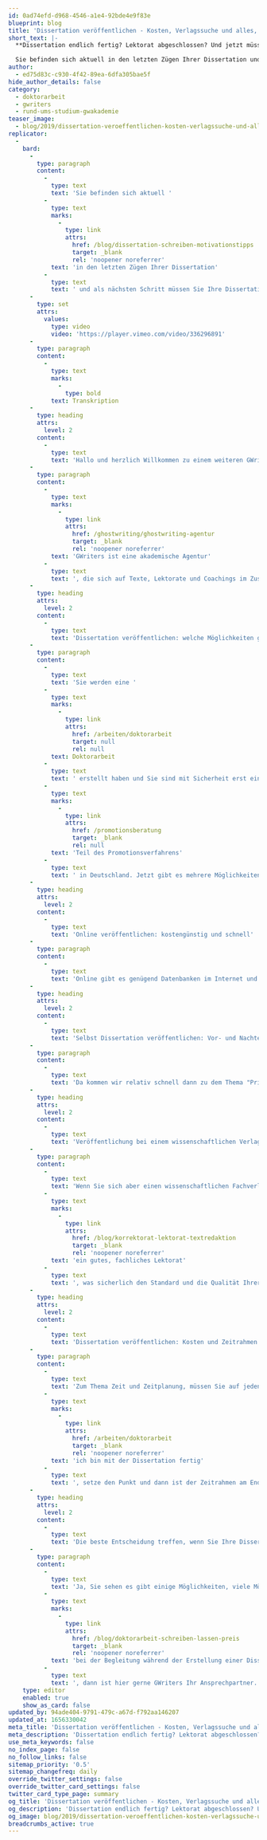 ```yaml
---
id: 0ad74efd-d968-4546-a1e4-92bde4e9f83e
blueprint: blog
title: 'Dissertation veröffentlichen - Kosten, Verlagssuche und alles, was Sie wissen müssen'
short_text: |-
  **Dissertation endlich fertig? Lektorat abgeschlossen? Und jetzt müssen Sie Ihre Dissertation veröffentlichen? Alles dazu in unserem neuen Videobeitrag!**

  Sie befinden sich aktuell in den letzten Zügen Ihrer Dissertation und als nächsten Schritt müssen Sie Ihre Dissertation veröffentlichen. Wie können Sie den passenden Verlag dafür finden und welche Kosten werden bei der Veröffentlichung anfallen?...
author:
  - ed75d83c-c930-4f42-89ea-6dfa305bae5f
hide_author_details: false
category:
  - doktorarbeit
  - gwriters
  - rund-ums-studium-gwakademie
teaser_image:
  - blog/2019/dissertation-veroeffentlichen-kosten-verlagssuche-und-alles-was-sie-wissen-müssen/dissertation-veroffentlichen.png
replicator:
  -
    bard:
      -
        type: paragraph
        content:
          -
            type: text
            text: 'Sie befinden sich aktuell '
          -
            type: text
            marks:
              -
                type: link
                attrs:
                  href: /blog/dissertation-schreiben-motivationstipps
                  target: _blank
                  rel: 'noopener noreferrer'
            text: 'in den letzten Zügen Ihrer Dissertation'
          -
            type: text
            text: ' und als nächsten Schritt müssen Sie Ihre Dissertation veröffentlichen. Wie können Sie den passenden Verlag dafür finden und welche Kosten werden bei der Veröffentlichung anfallen? Dies und weitere Informationen erfahren Sie in unserem neuesten Videobeitrag.'
      -
        type: set
        attrs:
          values:
            type: video
            video: 'https://player.vimeo.com/video/336296891'
      -
        type: paragraph
        content:
          -
            type: text
            marks:
              -
                type: bold
            text: Transkription
      -
        type: heading
        attrs:
          level: 2
        content:
          -
            type: text
            text: 'Hallo und herzlich Willkommen zu einem weiteren GWriters-Tutorial!'
      -
        type: paragraph
        content:
          -
            type: text
            marks:
              -
                type: link
                attrs:
                  href: /ghostwriting/ghostwriting-agentur
                  target: _blank
                  rel: 'noopener noreferrer'
            text: 'GWriters ist eine akademische Agentur'
          -
            type: text
            text: ', die sich auf Texte, Lektorate und Coachings im Zusammenhang mit der Erstellung wissenschaftlicher Texte spezialisiert hat. Heute geht es um ein recht interessantes Thema, nämlich das Thema "Еine Dissertation veröffentlichen". Kosten, Verlagssuche und alles, was es sonst noch so rund um das Thema zu sagen gibt.'
      -
        type: heading
        attrs:
          level: 2
        content:
          -
            type: text
            text: 'Dissertation veröffentlichen: welche Möglichkeiten gibt es?'
      -
        type: paragraph
        content:
          -
            type: text
            text: 'Sie werden eine '
          -
            type: text
            marks:
              -
                type: link
                attrs:
                  href: /arbeiten/doktorarbeit
                  target: null
                  rel: null
            text: Doktorarbeit
          -
            type: text
            text: ' erstellt haben und Sie sind mit Sicherheit erst einmal froh und glücklich es erledigt zu haben, weil, das wissen Sie, eine Dissertation zieht sich oftmals über mehrere, über viele, viele Jahre hinweg und dann ist man froh am Ende einen Punkt hinter den letzten Satz gemacht zu haben. Und jetzt geht es an die Veröffentlichung. Warum geht es jetzt an die Veröffentlichung? Weil, zumindest in Deutschland, die Publikation der Dissertation Pflicht ist. Sie ist '
          -
            type: text
            marks:
              -
                type: link
                attrs:
                  href: /promotionsberatung
                  target: _blank
                  rel: null
            text: 'Teil des Promotionsverfahrens'
          -
            type: text
            text: ' in Deutschland. Jetzt gibt es mehrere Möglichkeiten, wie Sie an dieses Thema herangehen können. Zunächst einmal, was Sie auf jeden Fall machen müssen, ist Pflichtexemplare an die Universität abzugeben. Das sind meistens fünf Exemplare, je nachdem, was es für eine Universität ist, gibt es da auch unterschiedliche Anforderungen. Diese müssen meistens in Printversion abgegeben werden. Das heißt, hier werden Sie in der Regel die "Variante Copyshop" wählen. Es sei denn, da kommen wir gleich drauf zu sprechen, Sie gehen in andere Publikationsmöglichkeiten. Stichwort andere Publikationsmöglichkeiten - hier hängt es ganz stark von der Entscheidung ab, a) wieviel Geld wollen Sie in die Hand nehmen, wollen Sie investieren und b) wie ist Ihre Zielsetzung, sprich: haben Sie wirklich das Ziel Ihre wissenschaftliche Reputation mit der Veröffentlichung der Dissertation zu verbessern? Dann ist es relativ klar in welche Richtung es gehen soll. Oder ist es für Sie einfach nur die Erfüllung einer vielleicht lästigen Pflicht? Grundsätzlich gibt es zwei Möglichkeiten, wie man in die Veröffentlichung gehen kann, Online oder Print.'
      -
        type: heading
        attrs:
          level: 2
        content:
          -
            type: text
            text: 'Online veröffentlichen: kostengünstig und schnell'
      -
        type: paragraph
        content:
          -
            type: text
            text: 'Online gibt es genügend Datenbanken im Internet und diese verfahren relativ simpel, relativ einfach. Das heißt, Sie schicken dort Ihre entsprechende Arbeit hin, diese wird kurz geprüft, ob die Formalia entsprechen. Es wird allerdings keine inhaltliche Prüfung, kein Lektorat vorgenommen, sondern es handelt sich ja mehr um eine technische Prüfung. Sie bekommen dann eine ISBN-Nummer. Das Ganze wird in das Layout des jeweiligen Anbieters gebracht und wird dann in der entsprechenden Datenbank hochgeladen. Das geht relativ schnell, geht relativ zügig und ist vergleichsweise kostengünstig. Und damit können Sie dann Ihrer Publikationspflicht nachkommen. Das heißt, Sie können auf das entsprechende Portal des Verlages, des Anbieters, der das tut, hinweisen und natürlich auch beispielsweise auf Ihrer eigenen Homepage oder der Homepage der Universität auf diesen Link hinweisen. Und das Charmante daran, Sie bekommen ja auf jeden Fall eine ISBN-Nummer. Eventuell müssen Sie dafür noch einmal extra etwas bezahlen, dann kann natürlich auch ein interessierter Leser dieses Buch über den Buchhandel beziehen. Das wird dann eben extra für diese eine Anforderung gedruckt, natürlich lange nicht so hochwertig wie normalerweise es in einem Buch wäre. Das heißt, es ist dann eher eben eine Paperback-Ausgabe und das sieht man dann eben einfach auch an der Qualität, dass es eben kein Buch ist, was für Print aufgelegt wurde. Sie sehen schon, im Umkehrschluss eine einfache, eine kostengünstige, eine schnelle Variante. Um seine wissenschaftlich Reputation in diesem Zusammenhang zu verbessern und zu optimieren ist diese Option jedoch eher weniger geeignet.'
      -
        type: heading
        attrs:
          level: 2
        content:
          -
            type: text
            text: 'Selbst Dissertation veröffentlichen: Vor- und Nachteile'
      -
        type: paragraph
        content:
          -
            type: text
            text: 'Da kommen wir relativ schnell dann zu dem Thema "Print". Im Print haben Sie grundsätzlich auch wieder zwei Möglichkeiten. Sie können es a) selber machen, das ist die "Variante Copyshop", nenne ich sie mal ganz salopp, oder Sie suchen sich einen wissenschaftlichen Fachverlag. Selbst, das kann man tun, aber ich denke da muss man relativ ehrlich sein, sich darüber eine wissenschaftliche Reputation zu erlangen, das ist dann schon wiederum eher schwierig. Von daher sollte man dann eher auf die Onlinevariante gehen, weil jetzt selbst in den Copyshop zu gehen, gut man kann das dort binden lassen, man kann unter Umständen auch zum Buchbinder gehen, man müsste sich aber dann selbstständig eine ISBN-Nummer besorgen, also das ist relativ aufwendig und eigentlich vom Kosten-Nutzen Verhältnis her als Variante nicht zu empfehlen. Wenn Sie dann zu einem Verlag gehen, dann wählen Sie auf jeden Fall einen wissenschaftlichen Fachverlag. Es gibt zahlreiche Dissertationsverlage, diese haben aber den Nachteil, diese legen nur Dissertationen auf. Das hört sich auf der einen Seite jetzt mal ganz gut an, das Problem aber ist hier, dass die natürlich eine Vielzahl, eine Masse von Dissertationen auflegen und keine Reputation in einem jeweiligen Fachgebiet haben.'
      -
        type: heading
        attrs:
          level: 2
        content:
          -
            type: text
            text: 'Veröffentlichung bei einem wissenschaftlichen Verlag'
      -
        type: paragraph
        content:
          -
            type: text
            text: 'Wenn Sie sich aber einen wissenschaftlichen Fachverlag aussuchen, dann hat der eben eine Reputation in einem bestimmten Gebiet, nämlich genau in Ihrem Gebiet, wo Sie Ihre Dissertation geschrieben haben. Und Sie erhalten hier natürlich auch '
          -
            type: text
            marks:
              -
                type: link
                attrs:
                  href: /blog/korrektorat-lektorat-textredaktion
                  target: _blank
                  rel: 'noopener noreferrer'
            text: 'ein gutes, fachliches Lektorat'
          -
            type: text
            text: ', was sicherlich den Standard und die Qualität Ihrer Doktorarbeit nochmal verbessern kann. Und mit das Allerwichtigste, Sie erreichen hier natürlich auch die entsprechenden Marketingunterstützungen dieses wissenschaftlichen Fachverlages. Das heißt, er wird Ihr Buch dann auch publizieren, er wird Ihr Buch bekanntmachen, er wird Anzeigen schalten, er wird in den diversen Publikationen, die er selber herausgibt dann auch für Ihr Buch werben und damit haben Sie natürlich auch die Möglichkeit eine viel, viel größere Öffentlichkeit mit Ihrer Doktorarbeit zu erreichen und damit natürlich auch Ihre Reputation deutlich zu verbessern und auch Ihren Namen einfach in der Wissenschaft bekannter zu machen. Das heißt Sie sehen schon ganz klar, je mehr Sie in diese Richtung gehen, also Name, Reputation, Bekanntheit, Marketing, je mehr empfiehlt es sich oder ist es eigentlich schon unabdingbar sich einen wissenschaftlichen Fachverlag auszusuchen. Sie finden diese Verlage relativ einfach über eine entsprechende Recherche im Internet. Es besteht immer so dann in diesem Zusammenhang die Aussage: "das ist wahnsinnig teuer und es dauert sehr lange". Das sind oftmals aber Punkte, die so nicht stimmen. Natürlich ist es teurer als die "Variante Copyshop", natürlich ist es teurer als die Onlinevariante, aber man muss eben immer auch das Thema Kosten und Nutzen gegeneinander abwägen. Aber Sie müssen da mit Sicherheit je nach Verlag schon einmal mit fünf-, sechs-, sieben-, 8000 Euro, je nach Leistungen auch, die dahinterstehen eventuell, wenn noch größere Marketingleistungen dahinterstehen, vielleicht noch mit mehr rechnen. Das müssen Sie auf jeden Fall investieren und das muss Ihnen auch klar sein. Wichtig ist daher, den wissenschaftlichen Fachverlag klug auszuwählen.'
      -
        type: heading
        attrs:
          level: 2
        content:
          -
            type: text
            text: 'Dissertation veröffentlichen: Kosten und Zeitrahmen'
      -
        type: paragraph
        content:
          -
            type: text
            text: 'Zum Thema Zeit und Zeitplanung, müssen Sie auf jeden Fall auch diese Zeitdauer oder diesen Zeitrahmen der Veröffentlichung in Ihrer Dissertationsplanung berücksichtigen. Rechnen Sie mit Sicherheit, wenn Sie über den Verlag gehen, mindestens drei Monate, vielleicht besser noch bis zu einem halben Jahr. Online und selbst geht natürlich entsprechend schneller. Aber es heißt bei Weitem nicht, dass das immer sehr, sehr lange geht. Hängt natürlich immer auch davon ab: wie gut ist die Arbeit bereits aufgebaut? Wie lange dauert das Lektorat und wieviel früher haben Sie vielleicht auch schon Kontakt mit dem Verlag aufgenommen um Ihr Thema entsprechend einzusteuern? Wichtig auf jeden Fall: wählen Sie einen wissenschaftlichen Fachverlag aus, der selber auch wieder in ihrem Fachgebiet eine entsprechende Reputation hat. Das ist eigentlich das Wichtigste. Kosten habe ich an der einen oder anderen Stelle schon einmal angesprochen. Hier allgemeine Aussagen zu treffen, hängt sicherlich ganz stark davon ab: was ist es? Ist es Online, ist es Print, ist es die "Variante Copyshop"? Von daher ganz schwierig, hier allgemeine Aussagen zu treffen. Ich habe Ihnen eine Hausnummer genannt, wo Sie ungefähr beim Verlag landen werden, aber auch da hängt es ganz stark davon ab, welchen Verlag Sie auswählen und welche Leistungen Sie letztlich dann vereinbaren, Stichwort Marketing und dergleichen. Auch müssen Sie natürlich über Freiexemplare für sich verhandeln. Üblicherweise sind das so zehn bis 15 Stück in Deutschland, die hier gegeben werden, aber auch das ist unterschiedlich je nach Verlag. Und von was hängen die Kosten natürlich auch ab? Ganz klar natürlich von der Auflagenhöhe und natürlich auch von der Stärke, von der Dicke Ihrer Publikation, Ihrer Dissertation, das heißt von den Seiten, die Sie geschrieben haben. Von daher kann man hier keine allgemein gültigen Aussagen treffen, aber ich denke, Sie sehen schon in welche Richtung es geht. Wichtig ist es zudem, haben wir schon angesprochen, diesen Part der Veröffentlichung auf jeden Fall in Ihre gesamte Dissertationszeitplanung einzubauen. Das heißt nicht rechnen damit: "'
          -
            type: text
            marks:
              -
                type: link
                attrs:
                  href: /arbeiten/doktorarbeit
                  target: _blank
                  rel: 'noopener noreferrer'
            text: 'ich bin mit der Dissertation fertig'
          -
            type: text
            text: ', setze den Punkt und dann ist der Zeitrahmen am Ende". Nein, danach kommt noch die Pflicht - die Pflicht im Sinne der Publikation.'
      -
        type: heading
        attrs:
          level: 2
        content:
          -
            type: text
            text: 'Die beste Entscheidung treffen, wenn Sie Ihre Dissertation veröffentlichen'
      -
        type: paragraph
        content:
          -
            type: text
            text: 'Ja, Sie sehen es gibt einige Möglichkeiten, viele Möglichkeiten, die Sie haben im Zusammenhang mit der Publikation. Entscheidend ist es wirklich sich darüber klar zu werden: was will ich mit der Publikation erreichen? Will ich einfach nur die Pflicht erfüllen und meine Dissertation veröffentlichen? Dann sind wir relativ schnell bei Online oder bei der Variante Copyshop. Will ich meine wissenschaftliche Reputation verbessern? Will ich Marketing machen? Will ich einen bekannten Namen erhalten in der Wissenschaft? Dann sind wir sehr schnell bei der Variante wissenschaftlicher Fachverlag angelangt. In diesem Sinne wünsche ich Ihnen auch hier im letzten Schritt Ihrer Dissertation viel Glück und viel Erfolg und wenn Sie auch in diesem Punkt Unterstützung benötigen, sei es jetzt bei der Auswahl von Verlagen, sei es vielleicht auch bei der Aufbereitung Ihrer Dissertation für den Verlag für ein letztes Lektorat, auch das könnte man ja extern vergeben, um hier vielleicht nochmal Kosten zu sparen oder natürlich auch '
          -
            type: text
            marks:
              -
                type: link
                attrs:
                  href: /blog/doktorarbeit-schreiben-lassen-preis
                  target: _blank
                  rel: 'noopener noreferrer'
            text: 'bei der Begleitung während der Erstellung einer Dissertation'
          -
            type: text
            text: ', dann ist hier gerne GWriters Ihr Ansprechpartner. Kommen Sie auf uns zu. Wir werden Ihnen gerne ein individuelles Angebot für Ihre Lösungen, für Ihre Bedarfe erstellen, angefangen, wie gesagt, von der Begleitung über die Veröffentlichung Ihrer Dissertation. In diesem Sinne viel Glück, viel Erfolg bei allen Ihren wissenschaftlichen Vorhaben und dann bis zum nächsten Tutorial.'
    type: editor
    enabled: true
    show_as_card: false
updated_by: 94ade404-9791-479c-a67d-f792aa146207
updated_at: 1656330042
meta_title: 'Dissertation veröffentlichen - Kosten, Verlagssuche und alles'
meta_description: 'Dissertation endlich fertig? Lektorat abgeschlossen? Und jetzt müssen Sie Ihre Dissertation veröffentlichen? Alles dazu in unserem neuen Videobeitrag!'
use_meta_keywords: false
no_index_page: false
no_follow_links: false
sitemap_priority: '0.5'
sitemap_changefreq: daily
override_twitter_settings: false
override_twitter_card_settings: false
twitter_card_type_page: summary
og_title: 'Dissertation veröffentlichen - Kosten, Verlagssuche und alles'
og_description: 'Dissertation endlich fertig? Lektorat abgeschlossen? Und jetzt müssen Sie Ihre Dissertation veröffentlichen? Alles dazu in unserem neuen Videobeitrag!'
og_image: blog/2019/dissertation-veroeffentlichen-kosten-verlagssuche-und-alles-was-sie-wissen-müssen/dissertation-veroffentlichen.png
breadcrumbs_active: true
---
```

